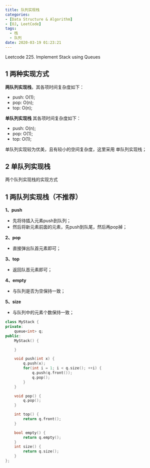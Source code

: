 ```yaml
---
title: 队列实现栈
categories:
- [Data Structure & Algorithm]
- [OJ, LeetCode]
tags:
  - 栈
  - 队列
date: 2020-03-19 01:23:21
---
```

Leetcode 225. Implement Stack using Queues
<!--more-->

## 1 两种实现方式

**两队列实现栈**，其各项时间复杂度如下：
- push: O(1);
- pop: O(n);
- top: O(n);

**单队列实现栈** 其各项时间复杂度如下：
- push: O(n);
- pop: O(1);
- top: O(1);

单队列实现较为优美，且有较小的空间复杂度，这里采用 单队列实现栈；

## 2 单队列实现栈

两个队列实现栈的实现方式
## 1 两队列实现栈（不推荐）
**1、push**
- 先将待插入元素push到队列；
- 然后将新元素前面的元素，先push到队尾，然后再pop掉；

**2、pop**
- 直接弹出队首元素即可；

**3、top**
- 返回队首元素即可；

**4、empty**
- 与队列是否为空保持一致；

**5、size**
- 与队列中的元素个数保持一致；


```cpp
class MyStack {
private:
	queue<int> q;
public:
	MyStack() {

	}

	void push(int x) {
		q.push(x);
        for(int i = 1; i < q.size(); ++i) {
            q.push(q.front());
            q.pop();
        }
	}

	void pop() {
		q.pop();
	}

	int top() {
		return q.front();
	}

	bool empty() {
		return q.empty();
	}
	int size() {
		return q.size();
	}
};
```
